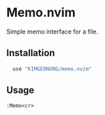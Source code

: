# Memo.nvim
 
Simple memo interface for a file.

## Installation

```lua
  use "KIMGEONUNG/memo.nvim"
``` 

## Usage

```
:Memo<cr>
```
